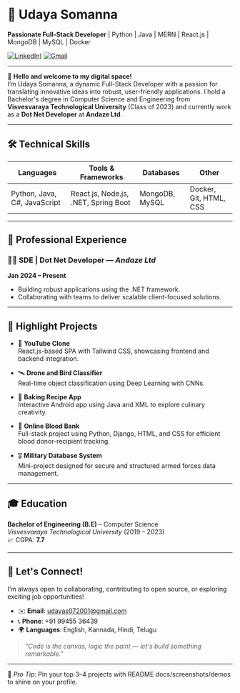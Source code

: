 # 🚀 Udaya Somanna

**Passionate Full-Stack Developer** | Python | Java | MERN | React.js | MongoDB | MySQL | Docker

[![LinkedIn](https://img.shields.io/badge/LinkedIn-blue?logo=linkedin)](https://www.linkedin.com/in/uday-shetty-yes-its-me/))
[![Gmail](https://img.shields.io/badge/Email-red?logo=gmail)](mailto:udayas072001@gmail.com)

---

👋 **Hello and welcome to my digital space!**  
I’m Udaya Somanna, a dynamic Full-Stack Developer with a passion for translating innovative ideas into robust, user-friendly applications. I hold a Bachelor's degree in Computer Science and Engineering from **Visvesvaraya Technological University** (Class of 2023) and currently work as a **Dot Net Developer** at **Andaze Ltd**.

---

## 🛠️ Technical Skills

| Languages     | Tools & Frameworks              | Databases      | Other            |
|---------------|----------------------------------|----------------|------------------|
| Python, Java, C#, JavaScript | React.js, Node.js, .NET, Spring Boot | MongoDB, MySQL | Docker, Git, HTML, CSS |

---

## 💼 Professional Experience

### 👨‍💻 SDE | Dot Net Developer — *Andaze Ltd*  
**Jan 2024 – Present**  
- Building robust applications using the .NET framework.
- Collaborating with teams to deliver scalable client-focused solutions.

---

## 🚀 Highlight Projects

- 🎥 **YouTube Clone**  
  React.js-based SPA with Tailwind CSS, showcasing frontend and backend integration.

- 🛰️ **Drone and Bird Classifier**  
  Real-time object classification using Deep Learning with CNNs.

- 🍰 **Baking Recipe App**  
  Interactive Android app using Java and XML to explore culinary creativity.

- 💉 **Online Blood Bank**  
  Full-stack project using Python, Django, HTML, and CSS for efficient blood donor-recipient tracking.

- 🎖️ **Military Database System**  
  Mini-project designed for secure and structured armed forces data management.

---

## 🎓 Education

**Bachelor of Engineering (B.E)** – Computer Science  
*Visvesvaraya Technological University* (2019 – 2023)  
📈 CGPA: **7.7**

---

## 🔗 Let's Connect!

I’m always open to collaborating, contributing to open source, or exploring exciting job opportunities!

- ✉️ **Email**: udayas072001@gmail.com  
- 📞 **Phone**: +91 99455 36439  
- 🌍 **Languages**: English, Kannada, Hindi, Telugu

> _"Code is the canvas, logic the paint — let's build something remarkable."_

---

📌 *Pro Tip*: Pin your top 3–4 projects with README docs/screenshots/demos to shine on your profile.

